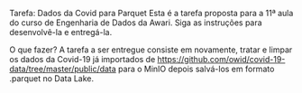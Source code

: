 Tarefa: Dados da Covid para Parquet
Esta é a tarefa proposta para a 11ª aula do curso de Engenharia de Dados da Awari. Siga as instruções para desenvolvê-la e entregá-la.

O que fazer?
A tarefa a ser entregue consiste em novamente, tratar e limpar os dados da Covid-19 já importados de https://github.com/owid/covid-19-data/tree/master/public/data para o MinIO depois salvá-los em formato .parquet no Data Lake.
